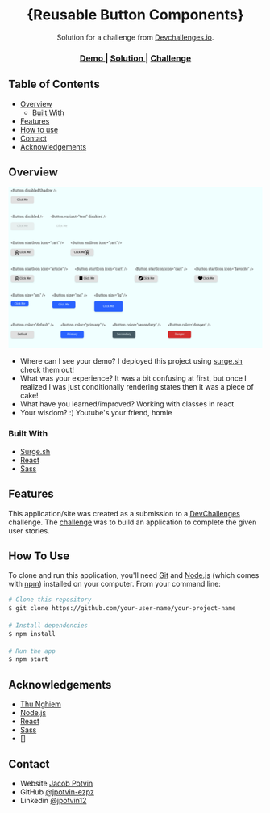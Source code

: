 <!-- Please update value in the {}  -->

<h1 align="center">{Reusable Button Components}</h1>

<div align="center">
   Solution for a challenge from  <a href="http://devchallenges.io" target="_blank">Devchallenges.io</a>.
</div>

<div align="center">
  <h3>
    <a href="tough-growth.surge.sh">
      Demo
    </a>
    <span> | </span>
    <a href="https://github.com/jpotvin-ezpz/button-components">
      Solution
    </a>
    <span> | </span>
    <a href="https://devchallenges.io/challenges/ohgVTyJCbm5OZyTB2gNY">
      Challenge
    </a>
  </h3>
</div>

<!-- TABLE OF CONTENTS -->

## Table of Contents

- [Overview](#overview)
  - [Built With](#built-with)
- [Features](#features)
- [How to use](#how-to-use)
- [Contact](#contact)
- [Acknowledgements](#acknowledgements)

<!-- OVERVIEW -->

## Overview

![screenshot](https://github.com/jpotvin-ezpz/button-components/blob/main/src/screenshots/Screenshot_2021-03-22%20Reusable%20Button%20Component.png)

- Where can I see your demo?
  I deployed this project using [surge.sh](https://surge.sh/) check them out!
- What was your experience?
  It was a bit confusing at first, but once I realized I was just conditionally rendering states then it was a piece of cake!
- What have you learned/improved?
  Working with classes in react
- Your wisdom? :)
  Youtube's your friend, homie

### Built With

<!-- This section should list any major frameworks that you built your project using. Here are a few examples.-->

- [Surge.sh](https://surge.sh/)
- [React](https://reactjs.org/)
- [Sass](https://sass-lang.com/)

## Features

<!-- List the features of your application or follow the template. Don't share the figma file here :) -->

This application/site was created as a submission to a [DevChallenges](https://devchallenges.io/challenges) challenge. The [challenge](https://devchallenges.io/challenges/ohgVTyJCbm5OZyTB2gNY) was to build an application to complete the given user stories.

## How To Use

<!-- This is an example, please update according to your application -->

To clone and run this application, you'll need [Git](https://git-scm.com) and [Node.js](https://nodejs.org/en/download/) (which comes with [npm](http://npmjs.com)) installed on your computer. From your command line:

```bash
# Clone this repository
$ git clone https://github.com/your-user-name/your-project-name

# Install dependencies
$ npm install

# Run the app
$ npm start
```

## Acknowledgements

<!-- This section should list any articles or add-ons/plugins that helps you to complete the project. This is optional but it will help you in the future. For exmpale -->

- [Thu Nghiem](https://dev.to/nghiemthu)
- [Node.js](https://nodejs.org/)
- [React](https://reactjs.org/)
- [Sass](https://sass-lang.com)
- []

## Contact

- Website [Jacob Potvin](https://jacobpotvin.me)
- GitHub [@jpotvin-ezpz](https://github.com/jpotvin-ezpz)
- Linkedin [@jpotvin12](https://www.linkedin.com/in/jpotvin12/)
